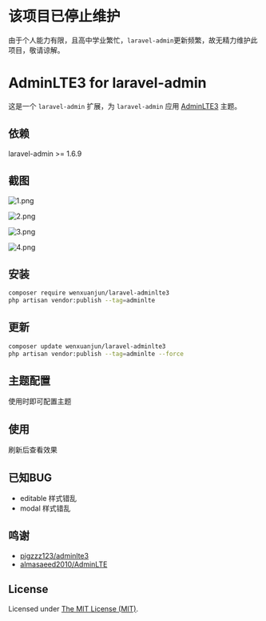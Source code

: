 # 该项目已停止维护

由于个人能力有限，且高中学业繁忙，`laravel-admin`更新频繁，故无精力维护此项目，敬请谅解。

# AdminLTE3 for laravel-admin

这是一个 `laravel-admin` 扩展，为 `laravel-admin` 应用 [AdminLTE3](https://github.com/ColorlibHQ/AdminLTE/tree/v3-dev) 主题。

## 依赖

laravel-admin >= 1.6.9

## 截图

![1.png](https://s2.ax1x.com/2019/08/21/mNC82Q.md.png)

![2.png](https://s2.ax1x.com/2019/08/21/mNC38g.md.png)

![3.png](https://s2.ax1x.com/2019/08/21/mNCnbt.md.png)

![4.png](https://s2.ax1x.com/2019/08/21/mNCi4O.md.png)

## 安装

```bash
composer require wenxuanjun/laravel-adminlte3
php artisan vendor:publish --tag=adminlte
```

## 更新

```bash
composer update wenxuanjun/laravel-adminlte3
php artisan vendor:publish --tag=adminlte --force
```

## 主题配置

使用时即可配置主题

## 使用

刷新后查看效果

## 已知BUG

- editable 样式错乱
- modal 样式错乱

## 鸣谢

* [pigzzz123/adminlte3](https://github.com/pigzzz123/adminlte3)
* [almasaeed2010/AdminLTE](https://github.com/almasaeed2010/AdminLTE)

## License

Licensed under [The MIT License (MIT)](LICENSE).
